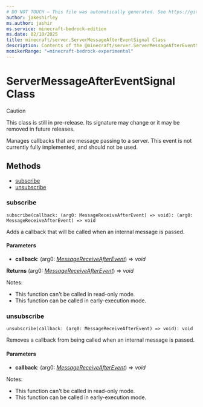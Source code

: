 ```yaml
---
# DO NOT TOUCH — This file was automatically generated. See https://github.com/mojang/minecraftapidocsgenerator to modify descriptions, examples, etc.
author: jakeshirley
ms.author: jashir
ms.service: minecraft-bedrock-edition
ms.date: 02/10/2025
title: minecraft/server.ServerMessageAfterEventSignal Class
description: Contents of the @minecraft/server.ServerMessageAfterEventSignal class.
monikerRange: "=minecraft-bedrock-experimental"
---
```

# ServerMessageAfterEventSignal Class

> [!CAUTION]
> This class is still in pre-release.  Its signature may change or it may be removed in future releases.

Manages callbacks that are message passing to a server. This event is not currently fully implemented, and should not be used.

## Methods
- [subscribe](#subscribe)
- [unsubscribe](#unsubscribe)

### **subscribe**
`
subscribe(callback: (arg0: MessageReceiveAfterEvent) => void): (arg0: MessageReceiveAfterEvent) => void
`

Adds a callback that will be called when an internal message is passed.

#### **Parameters**
- **callback**: (arg0: [*MessageReceiveAfterEvent*](MessageReceiveAfterEvent.md)) => *void*

**Returns** (arg0: [*MessageReceiveAfterEvent*](MessageReceiveAfterEvent.md)) => *void*
  
Notes:
- This function can't be called in read-only mode.
- This function can be called in early-execution mode.

### **unsubscribe**
`
unsubscribe(callback: (arg0: MessageReceiveAfterEvent) => void): void
`

Removes a callback from being called when an internal message is passed.

#### **Parameters**
- **callback**: (arg0: [*MessageReceiveAfterEvent*](MessageReceiveAfterEvent.md)) => *void*
  
Notes:
- This function can't be called in read-only mode.
- This function can be called in early-execution mode.
